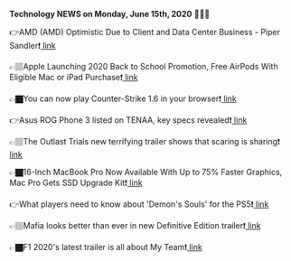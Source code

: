 <b>Technology NEWS on Monday, June 15th, 2020</b> 📡📡📡 

👉AMD (AMD) Optimistic Due to Client and Data Center Business - Piper Sandler❗️<a href='https://techblock.club/?p=5389'> link</a>

👉🏽Apple Launching 2020 Back to School Promotion, Free AirPods With Eligible Mac or iPad Purchase❗️<a href='https://techblock.club/?p=5391'> link</a>

👉🏿You can now play Counter-Strike 1.6 in your browser❗️<a href='https://techblock.club/?p=5393'> link</a>

👉Asus ROG Phone 3 listed on TENAA, key specs revealed❗️<a href='https://techblock.club/?p=5395'> link</a>

👉🏽The Outlast Trials new terrifying trailer shows that scaring is sharing❗️<a href='https://techblock.club/?p=5397'> link</a>

👉🏿16-Inch MacBook Pro Now Available With Up to 75% Faster Graphics, Mac Pro Gets SSD Upgrade Kit❗️<a href='https://techblock.club/?p=5399'> link</a>

👉What players need to know about 'Demon's Souls' for the PS5❗️<a href='https://techblock.club/?p=5401'> link</a>

👉🏽Mafia looks better than ever in new Definitive Edition trailer❗️<a href='https://techblock.club/?p=5403'> link</a>

👉🏿F1 2020's latest trailer is all about My Team❗️<a href='https://techblock.club/?p=5405'> link</a>


